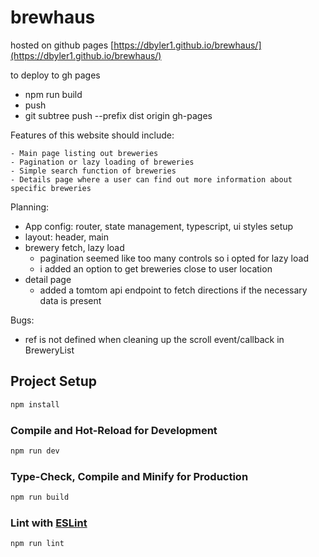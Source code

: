 # brewhaus

hosted on github pages [https://dbyler1.github.io/brewhaus/](https://dbyler1.github.io/brewhaus/)

to deploy to gh pages

- npm run build
- push
- git subtree push --prefix dist origin gh-pages

Features of this website should include:

    - Main page listing out breweries
    - Pagination or lazy loading of breweries
    - Simple search function of breweries
    - Details page where a user can find out more information about specific breweries

Planning:

- App config: router, state management, typescript, ui styles setup
- layout: header, main
- brewery fetch, lazy load
  - pagination seemed like too many controls so i opted for lazy load
  - i added an option to get breweries close to user location
- detail page
  - added a tomtom api endpoint to fetch directions if the necessary data is present

Bugs:

- ref is not defined when cleaning up the scroll event/callback in BreweryList

## Project Setup

```sh
npm install
```

### Compile and Hot-Reload for Development

```sh
npm run dev
```

### Type-Check, Compile and Minify for Production

```sh
npm run build
```

### Lint with [ESLint](https://eslint.org/)

```sh
npm run lint
```
